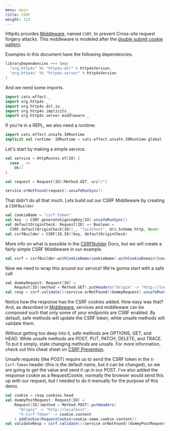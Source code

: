 ```yaml
---
menu: main
title: CSRF
weight: 123
---
```


Http4s provides [Middleware], named `CSRF`, to prevent Cross-site request forgery attacks. This middleware
is modeled after the [double submit cookie pattern](https://cheatsheetseries.owasp.org/cheatsheets/Cross-Site_Request_Forgery_Prevention_Cheat_Sheet.html#double-submit-cookie).

Examples in this document have the following dependencies.

```scala
libraryDependencies ++= Seq(
  "org.http4s" %% "http4s-dsl" % http4sVersion,
  "org.http4s" %% "http4s-server" % http4sVersion
)
```

And we need some imports.

```scala mdoc:silent
import cats.effect._
import org.http4s._
import org.http4s.dsl.io._
import org.http4s.implicits._
import org.http4s.server.middleware._
```

If you're in a REPL, we also need a runtime:

```scala mdoc:silent:nest
import cats.effect.unsafe.IORuntime
implicit val runtime: IORuntime = cats.effect.unsafe.IORuntime.global
```

Let's start by making a simple service.

```scala mdoc
val service = HttpRoutes.of[IO] {
  case _ =>
    Ok()
} 

val request = Request[IO](Method.GET, uri"/")

service.orNotFound(request).unsafeRunSync()
```

That didn't do all that much. Lets build out our CSRF Middleware by creating a `CSRFBuilder`

```scala mdoc:silent
val cookieName = "csrf-token"
val key  = CSRF.generateSigningKey[IO].unsafeRunSync()
val defaultOriginCheck: Request[IO] => Boolean =
  CSRF.defaultOriginCheck[IO](_, "localhost", Uri.Scheme.http, None)
val csrfBuilder = CSRF[IO,IO](key, defaultOriginCheck)
```

More info on what is possible in the [CSRFBuilder] Docs,
but we will create a fairly simple CSRF Middleware in our example.

```scala mdoc
val csrf = csrfBuilder.withCookieName(cookieName).withCookieDomain(Some("localhost")).withCookiePath(Some("/")).build
```

Now we need to wrap this around our service! We're gonna start with a safe call
```scala mdoc
val dummyRequest: Request[IO] =
    Request[IO](method = Method.GET).putHeaders("Origin" -> "http://localhost")
val resp = csrf.validate()(service.orNotFound)(dummyRequest).unsafeRunSync()
```
Notice how the response has the CSRF cookies added. How easy was
that? And, as described in [Middleware], services and middleware can be
composed such that only some of your endpoints are CSRF enabled. By default, 
safe methods will update the CSRF token, while unsafe methods will validate them.

Without getting too deep into it, safe methods are OPTIONS, GET, and HEAD. While unsafe methods are 
POST, PUT, PATCH, DELETE, and TRACE. To put it simply, state changing methods are unsafe. For more information,
check out this cheat sheet on [CSRF Prevention](https://cheatsheetseries.owasp.org/cheatsheets/Cross-Site_Request_Forgery_Prevention_Cheat_Sheet.html#double-submit-cookie).

Unsafe requests (like POST) require us to send the CSRF token in the `X-Csrf-Token`
header (this is the default name, but it can be changed), so we are going to get the value
and send it up in our POST. I've also added the response cookie as a RequestCookie, normally
the browser would send this up with our request, but I needed to do it manually for the purpose of this demo.
```scala mdoc
val cookie = resp.cookies.head
val dummyPostRequest: Request[IO] =
    Request[IO](method = Method.POST).putHeaders(
      "Origin" -> "http://localhost",
      "X-Csrf-Token" -> cookie.content
    ).addCookie(RequestCookie(cookie.name,cookie.content))
val validateResp = csrf.validate()(service.orNotFound)(dummyPostRequest).unsafeRunSync()
```

[Middleware]: ../middleware
[CSRFBuilder]: ../api/org/http4s/server/middleware/csrf$$csrfbuilder
